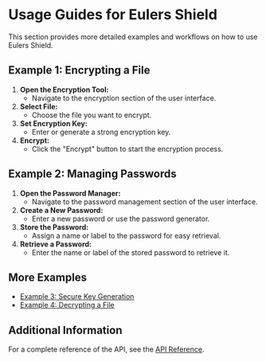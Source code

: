 # Usage Guides for Eulers Shield

This section provides more detailed examples and workflows on how to use Eulers Shield.

## Example 1: Encrypting a File

1. **Open the Encryption Tool:** 
   -  Navigate to the encryption section of the user interface.
2. **Select File:** 
   -  Choose the file you want to encrypt.
3. **Set Encryption Key:** 
   -  Enter or generate a strong encryption key. 
4. **Encrypt:**  
   -  Click the "Encrypt" button to start the encryption process.

## Example 2: Managing Passwords

1. **Open the Password Manager:**
   -  Navigate to the password management section of the user interface.
2. **Create a New Password:**
   -  Enter a new password or use the password generator.
3. **Store the Password:** 
   -  Assign a name or label to the password for easy retrieval.
4. **Retrieve a Password:** 
   -  Enter the name or label of the stored password to retrieve it.

## More Examples

* [Example 3: Secure Key Generation](usage-guides.md#example-3-secure-key-generation) 
* [Example 4: Decrypting a File](usage-guides.md#example-4-decrypting-a-file)

## Additional Information

For a complete reference of the API, see the [API Reference](api-reference.md).

